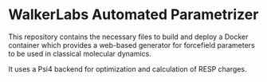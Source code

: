 # WalkerLabs Automated Parametrizer

This repository contains the necessary files to build and deploy a Docker container which provides a web-based generator for forcefield parameters to be used in classical molecular dynamics.

It uses a Psi4 backend for optimization and calculation of RESP charges.